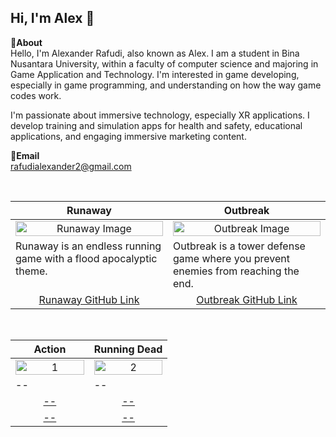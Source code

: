 Hi, I'm Alex 👋
---
**📌About** <br>
Hello, I'm Alexander Rafudi, also known as Alex. I am a student in Bina Nusantara University, within a faculty of computer science and majoring in Game Application and Technology.
I'm interested in game developing, especially in game programming, and understanding on how the way game codes work.

I'm passionate about immersive technology, especially XR applications. I develop training and simulation apps for health and safety, educational applications, and engaging immersive marketing content.

**📩Email** <br>
rafudialexander2@gmail.com

<br>

<table width="100%">
  <thead>
    <tr>
      <th width="50%" align="center"><a>Runaway</a></th> <!--tittle-->
      <th width="50%" align="center"><a>Outbreak</a></th> <!--tittle-->
    </tr>
  </thead>
  <tbody>
    
  <tr>
      <td align="center">
        <img src="https://github.com/user-attachments/assets/13116b5e-330b-4d7d-b654-926589e98d2e" alt="Runaway Image" style="width:100%;height:auto;">
      </td>
      <td align="center">
        <img src="https://github.com/user-attachments/assets/0bf7953e-32f8-405d-a1d2-4d7d9e5f474f" alt="Outbreak Image" style="width:100%;height:auto;">
      </td>
    </tr>
    <tr>
      <td valign="text-top">Runaway is an endless running game with a flood apocalyptic theme.</td> <!--desc-->
      <td valign="text-top">Outbreak is a tower defense game where you prevent enemies from reaching the end.</td> <!--desc-->
    </tr>
    <tr>
      <td align="center"><a href="#">Runaway GitHub Link</a></td> <!--link1-->
      <td align="center"><a href="#">Outbreak GitHub Link</a></td> <!--link2-->
    </tr>
  </tbody>
</table>


<br>


<table width="100%">
  <thead>
    <tr>
      <th width="50%" align="center"><a>Action</a></th> <!--tittle 3-->
      <th width="50%" align="center"><a>Running Dead</a></th> <!--tittle 4-->
    </tr>
  </thead>
  <tbody>
    <tr>
      <td align="center">
        <img src="" alt="1" style="width:100%;height:auto;">
      </td>
      <td align="center">
        <img src="" alt="2" style="width:100%;height:auto;">
      </td>
    </tr>
    <tr>
      <td valign="text-top">--</td> <!--desc-->
      <td valign="text-top">--</td> <!--desc-->
    </tr>
    <tr>
      <td align="center"><a href="">--</a></td> <!--link 3-->
      <td align="center"><a href="">--</a></td> <!--link 4-->
    </tr>
    <tr>
      <td align="center"><a href="">--</a></td> <!--link 3-->
      <td align="center"><a href="">--</a></td> <!--link 4-->
    </tr>
  </tbody>
</table>


